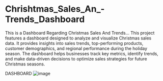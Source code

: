 # Chrishtmas_Sales_An_-Trends_Dashboard
This is a Dashboard Regarding Christmas Sales And Trends...
This project features a dashboard designed to analyze and visualize Christmas sales data. It provides insights into sales trends, top-performing products, customer demographics, and regional performance during the holiday season. The dashboard helps businesses track key metrics, identify trends, and make data-driven decisions to optimize sales strategies for future Christmas seasons.

DASHBOARD
![image](https://github.com/user-attachments/assets/9e0d94b0-18d8-44f5-b670-c3edb532a1e6)



